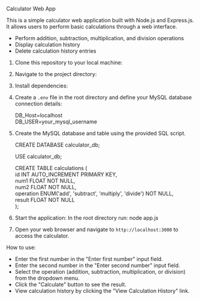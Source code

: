 Calculator Web App

This is a simple calculator web application built with Node.js and Express.js. It allows users to perform basic calculations through a web interface.

- Perform addition, subtraction, multiplication, and division operations
- Display calculation history
- Delete calculation history entries

1. Clone this repository to your local machine:

2. Navigate to the project directory:

3. Install dependencies:

4. Create a `.env` file in the root directory and define your MySQL database connection details:

    DB_Host=localhost</br>
    DB_USER=your_mysql_username


5. Create the MySQL database and table using the provided SQL script.

    CREATE DATABASE calculator_db;

    USE calculator_db;

    CREATE TABLE calculations (</br>
   		id INT AUTO_INCREMENT PRIMARY KEY,</br>
        num1 FLOAT NOT NULL,</br>
        num2 FLOAT NOT NULL,</br>
        operation ENUM('add', 'subtract', 'multiply', 'divide') NOT NULL,</br>
        result FLOAT NOT NULL</br>
    );


6. Start the application: In the root directory run: node app.js



7. Open your web browser and navigate to `http://localhost:3000` to access the calculator.

How to use:
- Enter the first number in the "Enter first number" input field.
- Enter the second number in the "Enter second number" input field.
- Select the operation (addition, subtraction, multiplication, or division) from the dropdown menu.
- Click the "Calculate" button to see the result.
- View calculation history by clicking the "View Calculation History" link.



